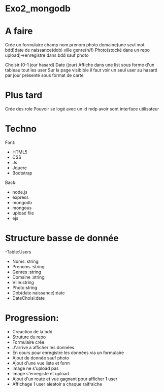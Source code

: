 # Exo2_mongodb

# A faire

Crée un formulaire champ nom prenom photo domaine(une seul mot bdd)date de naissance(dob) ville genre(h/f)
Photo(stocké dans un repo upload)->enregistre dans bdd sauf photo

Choisir (0-1 jour hasard)
Date (jour)
Affiche dans une list sous forme d'un tableau tout les user
Sur la page visibible il faut voir un seul user au hasard par jour présenté sous format de carte

# Plus tard
Crée des role
Pouvoir se logé avec un id mdp avoir sont interface utilisateur

# Techno
Font:
<ul>
  <li>HTML5</li>
  <li>CSS</li>
  <li>Js</li>
  <li>Jquere</li>
 <li>Bootstrap</li>
 
</ul>

Back:
<ul>

<li>node.js</li>
<li>express</li>
<li>mongodb</li>
<li>mongous</li>
<li>upload file</li>
<li>ejs</li>

</ul>

# Structure basse de donnée

-Table:Users
<ul>
<li>Noms: string</li>
<li>Prenoms :string</li>
<li>Genres :string</li>
<li>Domaine :string</li>
<li>Ville:string</li>
<li>Photo:string</li>
<li>Dob(date naissance):date</li>
<li>DateChoisi:date</li>

</ul>

# Progression:

<ul>
 
 <li>Creaction de la bdd</li>
 <li>Struture du repo</li>
 <li>Formulaire crée</li>
 <li>J'arrive a afficher les données</li>
 <li>En cours pour enregistre les données via un formulaire</li>
 <li>Ajout de donnée sauf photo </li>
 <li>Ajout d'une vue liste et form</li>
 <li>Image ne s'upload pas</li>
 <li>Image s'enregiste et upload </li>
 <li>Ajout d'un route et vue gagnant pour afficher 1 user </li>
 <li>Affichage 1 user aleatoir a chaque raifraiche </li>


</ul>


